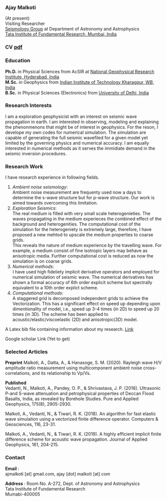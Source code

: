 ### Ajay Malkoti 
(At present)  
Visiting Researcher    
[Seismology Group](https://www.tifr.res.in/~seismo/?page_id=105) at Department of Astronomy and Astrophysics       
[Tata Institute of Fundamental Research, Mumbai, India](https://www.tifr.res.in/)     

### CV [pdf](https://link_here)

### Education
**Ph.D.** in Physical Sciences from AcSIR at [National Geophysical Research Institute, Hyderabad, India](https://www.ngri.org.in/)       
**M.Sc.** in Geophysics from [Indian Institute of Technology Kharagpur, WB, India](http://www.iitkgp.ac.in/department/GG)      
**B.Sc.** in Physical Sciences (Electronics) from [University of Delhi, India](http://www.du.ac.in/du/)  


### Research Interests
I am a exploration geophysicist with an interest on seismic wave propagation in earth. I am interested in observing, modeling and explaining the phenonmenons that might be of interest in geophysics. For the reson, I develope my own codes for numerical simulation. The simulation are capable of generating the full seismic wavefiled for a given model yet limited by the governing physics and numerical accuracy. I am equally interested in numerical methods as it serves the immidiate demand in the seismic inversion procedures. 


### Research Work
I have research experience in following fields. 
1. _Ambient noise seismology_:   
   Ambient noise measurement are frequenty used now a days to determine the s-wave structure but for p-wave structure. 
   Our work is aimed towards overcoming this limitation.   
2. _Exploration Seismics_:    
   The real medium is filled with very small scale heterogenieties. 
   The waves propagating in the medium experieces the combined effect of the background and heterogenities. 
   The computational cost of the simulation for the heterogeniety is extremely large, therefore, 
   I have proposed a new mehtod to upscale the medium properties to coarse grids.   
   This reveals the nature of medium experience by the travelling wave. For example, a medium consist of fine isotropic layers may behave as anisotropic media.
   Further computational cost is reduced as now the simulation is on coarse grids.    
3. _Numerical methods_:     
   I have used high fideliety implicit derivative operators and employed for numerical simulation of seismic wave. 
   The numerical derivatives has shown a formal accuracy of 6th order explicit scheme but spectrally equivalent to a 10th order explict scheme.    
4. _Computational methods_:    
    A staggered grid is decomposed independent grids to achieve the Vectorization. 
    This has a significant effect on speed up depending upon dimentionality of model, i.e., speed up 3-4 times (in 2D) to speed up 20 times (in 3D).
    The scheme has been applied to acoustic/elastic/viscoelastic (2D) and anisotropic(3D) model.


A Latex bib file containing information about my research. [Link](https://github.com/ajmalkoti/ajmalkoti.github.io/blob/main/mybib/all.bib)

Google scholar Link (Yet to get)

### Selected Articles 
**Preprint** 
Malkoti, A., Datta, A., & Hanasoge, S. M. (2020). Rayleigh wave H/V amplitude ratio measurement using multicomponent ambient noise cross-correlations, and its relationship to Vp/Vs.

**Published**   
Vedanti, N., Malkoti, A., Pandey, O. P., & Shrivastava, J. P. (2018). Ultrasonic P-and S-wave attenuation and petrophysical properties of Deccan Flood Basalts, India, as revealed by Borehole Studies. Pure and Applied Geophysics, 175(8), 2905-2930.

Malkoti, A., Vedanti, N., & Tiwari, R. K. (2018). An algorithm for fast elastic wave simulation using a vectorized finite difference operator. Computers & Geosciences, 116, 23-31.

Malkoti, A., Vedanti, N., & Tiwari, R. K. (2019). A highly efficient implicit finite difference scheme for acoustic wave propagation. Journal of Applied Geophysics, 161, 204-215.



### Contact
**Email**   :    
ajmalkoti [at] gmail.com,   ajay [dot] malkoti [at] com
  
**Address** :
Room No. A-272, 
Dept. of Astronomy and Astrophysics    
Tata Institute of Fundamental Research    
Mumabi-400005
          
